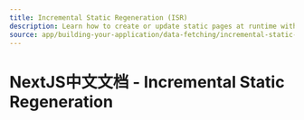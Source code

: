 ```yaml
---
title: Incremental Static Regeneration (ISR)
description: Learn how to create or update static pages at runtime with Incremental Static Regeneration.
source: app/building-your-application/data-fetching/incremental-static-regeneration
---
```


# NextJS中文文档 - Incremental Static Regeneration
